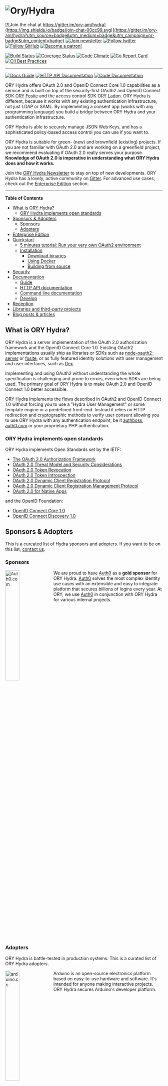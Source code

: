 # ![Ory/Hydra](docs/images/logo.png)

[![Join the chat at https://gitter.im/ory-am/hydra](https://img.shields.io/badge/join-chat-00cc99.svg)](https://gitter.im/ory-am/hydra?utm_source=badge&utm_medium=badge&utm_campaign=pr-badge&utm_content=badge)
[![Join newsletter](https://img.shields.io/badge/join-newsletter-00cc99.svg)](http://eepurl.com/bKT3N9)
[![Follow twitter](https://img.shields.io/badge/follow-twitter-00cc99.svg)](https://twitter.com/_aeneasr)
[![Follow GitHub](https://img.shields.io/badge/follow-github-00cc99.svg)](https://github.com/arekkas)
[![Become a patron!](https://img.shields.io/badge/support%20us-on%20patreon-green.svg)](https://patreon.com/user?u=4298803)

[![Build Status](https://travis-ci.org/ory/hydra.svg?branch=master)](https://travis-ci.org/ory/hydra)
[![Coverage Status](https://coveralls.io/repos/ory/hydra/badge.svg?branch=master&service=github)](https://coveralls.io/github/ory/hydra?branch=master)
[![Code Climate](https://codeclimate.com/github/ory/hydra/badges/gpa.svg)](https://codeclimate.com/github/ory/hydra)
[![Go Report Card](https://goreportcard.com/badge/github.com/ory/hydra)](https://goreportcard.com/report/github.com/ory/hydra)
[![CII Best Practices](https://bestpractices.coreinfrastructure.org/projects/364/badge)](https://bestpractices.coreinfrastructure.org/projects/364)

---

[![Docs Guide](https://img.shields.io/badge/docs-guide-blue.svg)](https://ory.gitbooks.io/hydra/content/)
[![HTTP API Documentation](https://img.shields.io/badge/docs-http%20api-blue.svg)](http://docs.hydra13.apiary.io/)
[![Code Documentation](https://img.shields.io/badge/docs-godoc-blue.svg)](https://godoc.org/github.com/ory/hydra)

ORY Hydra offers OAuth 2.0 and OpenID Connect Core 1.0 capabilities as a service and is built on top of the security-first
OAuth2 and OpenID Connect SDK [ORY Fosite](https://github.com/ory/fosite) and the access control
SDK [ORY Ladon](https://github.com/ory/ladon). ORY Hydra is different, because it works with
any existing authentication infrastructure, not just LDAP or SAML. By implementing a consent app (works with any programming language)
you build a bridge between ORY Hydra and your authentication infrastructure.

ORY Hydra is able to securely manage JSON Web Keys, and has a sophisticated policy-based access control you can use if you want to.

ORY Hydra is suitable for green- (new) and brownfield (existing) projects. If you are not familiar with OAuth 2.0 and are working
on a greenfield project, we recommend evaluating if OAuth 2.0 really serves your purpose.
**Knowledge of OAuth 2.0 is imperative in understanding what ORY Hydra does and how it works.**

Join the [ORY Hydra Newsletter](http://eepurl.com/bKT3N9) to stay on top of new developments. ORY Hydra has a lovely, active
community on [Gitter](https://gitter.im/ory-am/hydra). For advanced use cases, check out the
[Enterprise Edition](#enterprise-edition) section.

---

<!-- START doctoc generated TOC please keep comment here to allow auto update -->
<!-- DON'T EDIT THIS SECTION, INSTEAD RE-RUN doctoc TO UPDATE -->
**Table of Contents**

- [What is ORY Hydra?](#what-is-ory-hydra)
  - [ORY Hydra implements open standards](#ory-hydra-implements-open-standards)
- [Sponsors & Adopters](#sponsors-&-adopters)
  - [Sponsors](#sponsors)
  - [Adopters](#adopters)
- [Enterprise Edition](#enterprise-edition)
- [Quickstart](#quickstart)
  - [5 minutes tutorial: Run your very own OAuth2 environment](#5-minutes-tutorial-run-your-very-own-oauth2-environment)
  - [Installation](#installation)
    - [Download binaries](#download-binaries)
    - [Using Docker](#using-docker)
    - [Building from source](#building-from-source)
- [Security](#security)
- [Documentation](#documentation)
  - [Guide](#guide)
  - [HTTP API documentation](#http-api-documentation)
  - [Command line documentation](#command-line-documentation)
  - [Develop](#develop)
- [Reception](#reception)
- [Libraries and third-party projects](#libraries-and-third-party-projects)
- [Blog posts & articles](#blog-posts-&-articles)

<!-- END doctoc generated TOC please keep comment here to allow auto update -->

## What is ORY Hydra?

ORY Hydra is a server implementation of the OAuth 2.0 authorization framework and the OpenID Connect Core 1.0. Existing OAuth2
implementations usually ship as libraries or SDKs such as [node-oauth2-server](https://github.com/oauthjs/node-oauth2-server)
or [fosite](https://github.com/ory/fosite/issues), or as fully featured identity solutions with user
management and user interfaces, such as [Dex](https://github.com/coreos/dex).

Implementing and using OAuth2 without understanding the whole specification is challenging and prone to errors, even when
SDKs are being used. The primary goal of ORY Hydra is to make OAuth 2.0 and OpenID Connect 1.0 better accessible.

ORY Hydra implements the flows described in OAuth2 and OpenID Connect 1.0 without forcing you to use a "Hydra User Management"
or some template engine or a predefined front-end. Instead it relies on HTTP redirection and cryptographic methods
to verify user consent allowing you to use ORY Hydra with any authentication endpoint, be it [authboss](https://github.com/go-authboss/authboss),
[auth0.com](https://auth0.com/) or your proprietary PHP authentication.

### ORY Hydra implements open standards

ORY Hydra implements Open Standards set by the IETF:

* [The OAuth 2.0 Authorization Framework](https://tools.ietf.org/html/rfc6749)
* [OAuth 2.0 Threat Model and Security Considerations](https://tools.ietf.org/html/rfc6819)
* [OAuth 2.0 Token Revocation](https://tools.ietf.org/html/rfc7009)
* [OAuth 2.0 Token Introspection](https://tools.ietf.org/html/rfc7662)
* [OAuth 2.0 Dynamic Client Registration Protocol](https://tools.ietf.org/html/rfc7591)
* [OAuth 2.0 Dynamic Client Registration Management Protocol](https://tools.ietf.org/html/rfc7592)
* [OAuth 2.0 for Native Apps](https://tools.ietf.org/html/draft-ietf-oauth-native-apps-10)

and the OpenID Foundation:

* [OpenID Connect Core 1.0](http://openid.net/specs/openid-connect-core-1_0.html)
* [OpenID Connect Discovery 1.0](https://openid.net/specs/openid-connect-discovery-1_0.html)

## Sponsors & Adopters

This is a cureated list of Hydra sponsors and adopters. If you want to be on this list, [contact us](mailto:hi@ory.am).

### Sponsors

<img src="docs/images/sponsors/auth0.png" align="left" width="30%" alt="Auth0.com" />

We are proud to have [Auth0](https://auth0.com) as a **gold sponsor** for ORY Hydra. [Auth0](https://auth0.com) solves
the most complex identity use cases with an extensible and easy to integrate platform that secures billions of logins
every year. At ORY, we use [Auth0](https://auth0.com) in conjunction with ORY Hydra for various internal projects.

<br clear="all"/>

### Adopters

ORY Hydra is battle-tested in production systems. This is a curated list of ORY Hydra adopters.

<img src="https://www.arduino.cc/en/uploads/Trademark/ArduinoCommunityLogo.png" align="left" width="30%" alt="arduino.cc"/> 

<p>Arduino is an open-source electronics platform based on easy-to-use hardware and software. It's intended
for anyone making interactive projects. ORY Hydra secures Arduino's developer platform.</p>

<br clear="all"/>

## Enterprise Edition

ORY Hydra is available as an Apache 2.0-licensed Open Source technology. In enterprise environments however,
there are numerous demands, such as

* OAuth 2.0 and OpenID Connect consulting.
* security auditing and certification.
* auditable log trails.
* guaranteed performance metrics, such as throughput per second.
* management user interfaces.
* ... and a wide range of narrow use cases specific to each business demands.

Gain access to more features and our security experts with our new enterprise edition of ORY Hydra. **[Contact us now](mailto:hi@ory.am) for more details.**

## Quickstart

This section is a quickstart guide to working with ORY Hydra. In-depth docs are available as well:

* The documentation is available on [GitBook](https://ory.gitbooks.io/hydra/content/).
* The REST API documentation is available at [Apiary](http://docs.hydra13.apiary.io/).

### 5 minutes tutorial: Run your very own OAuth2 environment

The **[tutorial](https://ory.gitbooks.io/hydra/content/tutorial.html)** teaches you to set up ORY Hydra,
a Postgres instance and an exemplary identity provider written in React using docker compose.
It will take you about 5 minutes to complete the **[tutorial](https://ory.gitbooks.io/hydra/content/tutorial.html)**.

<img src="docs/images/oauth2-flow.gif" alt="OAuth2 Flow">

<br clear="all">

### Installation

There are various ways of installing ORY Hydra on your system.

#### Download binaries

The client and server **binaries are downloadable at [releases](https://github.com/ory/hydra/releases)**.
There is currently no installer available. You have to add the ORY Hydra binary to the PATH environment variable yourself or put
the binary in a location that is already in your path (`/usr/bin`, ...). 
If you do not understand what that all of this means, ask in our [chat channel](https://gitter.im/ory-am/hydra). We are happy to help.

#### Using Docker

**Starting the host** is easiest with docker. The host process handles HTTP requests and is backed by a database.
Read how to install docker on [Linux](https://docs.docker.com/linux/), [OSX](https://docs.docker.com/mac/) or
[Windows](https://docs.docker.com/windows/). ORY Hydra is available on [Docker Hub](https://hub.docker.com/r/oryd/hydra/).

You can use ORY Hydra without a database, but be aware that restarting, scaling
or stopping the container will **lose all data**:

```
$ docker run -d --name my-hydra -p 4444:4444 oryd/hydra
ec91228cb105db315553499c81918258f52cee9636ea2a4821bdb8226872f54b
```

*Note: We had to create a new docker hub repository. Tags prior to 0.7.5 are available [here](https://hub.docker.com/r/ory-am/hydra/).*

**Using the client command line interface:** You can ssh into the ORY Hydra container
and execute the ORY Hydra command from there:

```
$ docker exec -i -t <hydra-container-id> /bin/bash
# e.g. docker exec -i -t ec91228 /bin/bash

root@ec91228cb105:/go/src/github.com/ory/hydra# hydra
Hydra is a twelve factor OAuth2 and OpenID Connect provider

[...]
```

#### Building from source

If you wish to compile ORY Hydra yourself, you need to install and set up [Go 1.8+](https://golang.org/) and add `$GOPATH/bin`
to your `$PATH`. To do so, run the following commands in a shell (bash, sh, cmd.exe, ...):

```
go get github.com/ory/hydra
go get github.com/Masterminds/glide
cd $GOPATH/src/github.com/ory/hydra
glide install
go install github.com/ory/hydra
hydra
```

**Note:** We changed organization name from `ory-am` to `ory`. In order to keep backwards compatibility, we did not
rename Go packages.

## Security

*Why should I use ORY Hydra? It's not that hard to implement two OAuth2 endpoints and there are numerous SDKs out there!*

OAuth2 and OAuth2 related specifications are over 400 written pages. Implementing OAuth2 is easy, getting it right is hard.
ORY Hydra is trusted by companies all around the world, has a vibrant community and faces millions of requests in production
each day. Of course, we also compiled a security guide with more details on cryptography and security concepts.
Read [the security guide now](https://ory.gitbooks.io/hydra/content/security.html).

## Documentation

### Guide

The Guide is available on [GitBook](https://ory.gitbooks.io/hydra/content/).

### HTTP API documentation

The HTTP API is documented at [Apiary](http://docs.hydra13.apiary.io/).

### Command line documentation

Run `hydra -h` or `hydra help`.

### Develop

Developing with ORY Hydra is as easy as:

```
go get github.com/ory/hydra
go get github.com/Masterminds/glide
cd $GOPATH/src/github.com/ory/hydra
glide install
go test $(glide novendor)
```

Then run it with in-memory database:

```
DATABASE_URL=memory go run main.go host
```

## Reception

Hydra has received a lot of positive feedback. Let's see what the community is saying:

> Nice! Lowering barriers to the use of technologies like these is important.

[Pyxl101](https://news.ycombinator.com/item?id=11798641)

> OAuth is a framework not a protocol. The security it provides can vary greatly between implementations.
Fosite (which is what this is based on) is a very good implementation from a security perspective: https://github.com/ory/fosite#a-word-on-security

[abritishguy](https://news.ycombinator.com/item?id=11800515)

> [...] Thanks for releasing this by the way, looks really well engineered. [...]

## Libraries and third-party projects

Official:
* [Consent App SDK For NodeJS](https://github.com/ory/hydra-js)
* [Consent App Example written in Go](https://github.com/ory/hydra-consent-app-go)
* [Exemplary Consent App with Express and NodeJS](https://github.com/ory/hydra-consent-app-express)

Community:
* [Consent App SDK for Go](https://github.com/janekolszak/idp)
* [ORY Hydra middleware for Gin](https://github.com/janekolszak/gin-hydra)

## Blog posts & articles

* [Creating an oauth2 custom lamda authorizer for use with Amazons (AWS) API Gateway using Hydra](https://blogs.edwardwilde.com/2017/01/12/creating-an-oauth2-custom-lamda-authorizer-for-use-with-amazons-aws-api-gateway-using-hydra/)
* Warning, ORY Hydra has changed almost everything since writing this
article: [Hydra: Run your own Identity and Access Management service in <5 Minutes](https://blog.gopheracademy.com/advent-2015/hydra-auth/)
